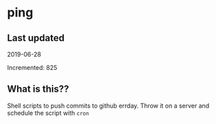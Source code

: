 # ping

## Last updated
2019-06-28

Incremented: 825

## What is this??
Shell scripts to push commits to github errday. Throw it on a server and schedule the script with `cron`
